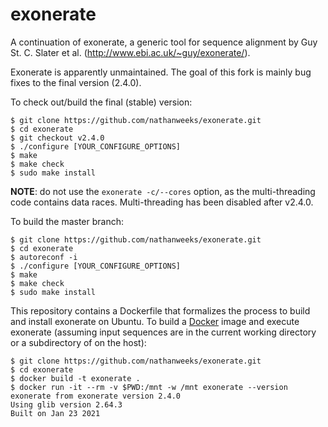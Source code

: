 exonerate
=========

A continuation of exonerate, a generic tool for sequence alignment by Guy St.
C. Slater et al. (http://www.ebi.ac.uk/~guy/exonerate/).

Exonerate is apparently unmaintained. The goal of this fork is mainly bug
fixes to the final version (2.4.0).

To check out/build the final (stable) version:

```
$ git clone https://github.com/nathanweeks/exonerate.git
$ cd exonerate
$ git checkout v2.4.0
$ ./configure [YOUR_CONFIGURE_OPTIONS]
$ make
$ make check
$ sudo make install
```

**NOTE**: do not use the `exonerate -c/--cores` option, as the multi-threading code contains data races.
Multi-threading has been disabled after v2.4.0.

To build the master branch:

```
$ git clone https://github.com/nathanweeks/exonerate.git
$ cd exonerate
$ autoreconf -i
$ ./configure [YOUR_CONFIGURE_OPTIONS]
$ make
$ make check
$ sudo make install
```

This repository contains a Dockerfile that formalizes the process to build and install exonerate on Ubuntu.
To build a [Docker](https://www.docker.com/) image and execute exonerate (assuming input sequences are in the current working directory or a subdirectory of on the host):

```
$ git clone https://github.com/nathanweeks/exonerate.git
$ cd exonerate
$ docker build -t exonerate .
$ docker run -it --rm -v $PWD:/mnt -w /mnt exonerate --version
exonerate from exonerate version 2.4.0
Using glib version 2.64.3
Built on Jan 23 2021
```
